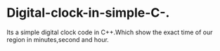 # Digital-clock-in-simple-C-.
Its a simple digital clock code in C++.Which show the exact time of our region in minutes,second and hour.
